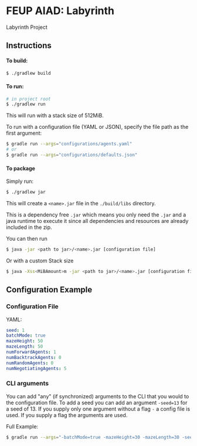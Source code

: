 # FEUP AIAD: Labyrinth

Labyrinth Project

## Instructions

#### To build:
```bash
$ ./gradlew build
```

#### To run:
```bash
# in project root
$ ./gradlew run
```

This will run with a stack size of 512MiB.

To run with a configuration file (YAML or JSON), specify the file path as the first argument:
```bash
$ gradle run --args="configurations/agents.yaml"
# or
$ gradle run --args="configurations/defaults.json"
```

#### To package

Simply run:
```bash
$ ./gradlew jar
```

This will create a `<name>.jar` file in the `./build/libs` directory.

This is a dependency free `.jar` which means you only need the `.jar` and a java runtime to execute it since all dependencies and resources are already included in the zip.

You can then run 
```bash
$ java -jar <path to jar>/<name>.jar [configuration file]
```

Or with a custom Stack size

```bash
$ java -Xss<MiBAmount>m -jar <path to jar>/<name>.jar [configuration file]
```


## Configuration Example

### Configuration File

YAML:
```yaml
seed: 1
batchMode: true
mazeHeight: 50
mazeLength: 50
numForwardAgents: 1
numBacktrackAgents: 0
numRandomAgents: 0
numNegotiatingAgents: 5
```

### CLI arguments

You can add "any" (if synchronized) arguments to the CLI that you would to the configuration file. To add a seed you can add an argument `-seed=13` for a seed of 13. 
If you supply only one argument without a flag `-` a config file is used. If you supply a flag the arguments are used.

Full Example:

```bash
$ gradle run --args="-batchMode=true -mazeHeight=30 -mazeLength=30 -seed=1 -numForwardAgents=2 -numBacktrackAgents=2 -numRandomAgents=2 -numNegotiatingAgents=2 -numSwarmAgents=0 -slownessRate=10 -statisticsPath="metrics/new.csv""
```

